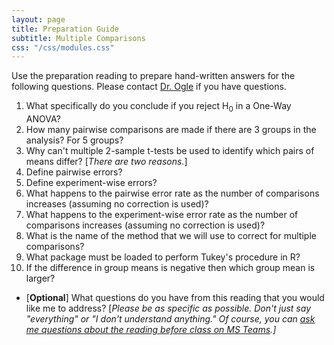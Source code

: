 ```yaml
---
layout: page
title: Preparation Guide
subtitle: Multiple Comparisons
css: "/css/modules.css"
---
```


<div class="alert alert-warning">
Use the preparation reading to prepare hand-written answers for the following questions. Please contact <a href="https://teams.microsoft.com/l/channel/19%3aebdb6d98f8c748818228211aeea11139%40thread.tacv2/Class%2520Preparation%2520Reading%2520Questions?groupId=6aaae687-f6ed-4518-b9ed-3986bc9e6f4f&tenantId=b70d8bab-80b6-4766-b5da-fcfdabdf71c7)" target="_blank">Dr. Ogle</a> if you have questions.
</div>

1. What specifically do you conclude if you reject H<sub>0</sub> in a One-Way ANOVA?
1. How many pairwise comparisons are made if there are 3 groups in the analysis? For 5 groups?
1. Why can't multiple 2-sample t-tests be used to identify which pairs of means differ? [*There are two reasons.*]
1. Define pairwise errors?
1. Define experiment-wise errors?
1. What happens to the pairwise error rate as the number of comparisons increases (assuming no correction is used)?
1. What happens to the experiment-wise error rate as the number of comparisons increases (assuming no correction is used)?
1. What is the name of the method that we will use to correct for multiple comparisons?
1. What package must be loaded to perform Tukey's procedure in R?
1. If the difference in group means is negative then which group mean is larger?

<ul>
<li>[<b>Optional</b>] What questions do you have from this reading that you would like me to address? [<i>Please be as specific as possible. Don't just say "everything" or "I don't understand anything." Of course, you can <a href="https://teams.microsoft.com/l/channel/19%3aebdb6d98f8c748818228211aeea11139%40thread.tacv2/Class%2520Preparation%2520Reading%2520Questions?groupId=6aaae687-f6ed-4518-b9ed-3986bc9e6f4f&tenantId=b70d8bab-80b6-4766-b5da-fcfdabdf71c7" target="_blank">ask me questions about the reading before class on MS Teams</a>.]</i></li>
</ul>
